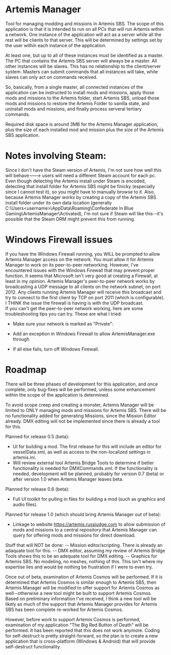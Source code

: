 # Artemis Manager
Tool for managing modding and missions in Artemis SBS.  The scope of this application is that it is intended to run on all PCs that will run Artemis within a network.  One instance of the
application will act as a server while all the rest will be clients to that server.  This will be determined by settings set by the user within each instance of the application.

At least one, but up to all of these instances must be identified as a master.  The PC that contains the Artemis SBS server will always be a master.  All other instances will be slaves.  This has
no relationship to the client/server system.  Masters can submit commands that all instances will take, while slaves can only act on commands received.

So, basically, from a single master, all connected instances of the application can be instructed to install mods and missions, apply those mods and missions to the Artemis folder, start Artemis SBS,
unload those mods and missions to restore the Artemis Folder to vanilla state, and uninstall mods and missions, and finally process serveral tertiary commands.

Required disk space is around 3MB for the Artemis Manager application, plus the size of each installed mod and mission plus the size of the Artemis SBS application.

# Notes involving Steam:
Since I don't have the Steam version of Artemis, I'm not sure how well this will behave---> users will need a different Steam account for each pc.  Even though detecting
the Artemis install under Steam is encoded, detecting that install folder for Artemis SBS might be finicky (especially since I cannot test it), so you might have to manually browse to it.
Also, because Artemis Manager works by creating a copy of the Artemis SBS install folder under its own data location (generally
C:\Users\<username>\AppData\Roaming\Confederate In Blue Gaming\ArtemisManager\Activated), I'm not sure if Steam will like this--it's possible that the Steam DRM might prevent this
from running.

# Windows Firewall issues
If you have the Windows Firewall running, you WILL be prompted to allow Artemis Manager access on the network.  You must allow it for Artemis Manager to work on its peer-to-peer networking.
However, I've encountered issues with the Windows Firewall that may prevent proper function.  It seems that Microsoft isn't very good at creating a Firewall, at least in my opinion.
Artemis Manager's peer-to-peer network works by broadcasting a UDP message to all clients on the network subnet, on port 2012.  Any clients running Artemis Manager will receive this broadcast
and try to connect to the first client by TCP on port 2011 (which is configurable).  I THINK the issue the firewall is having is with the UDP broadcast.  
If you can't get the peer-to-peer network working, here are some troubleshooting tips you can try.  These are what I tried:

- Make sure your network is marked as "Private":

- Add an exception in Windows Firewall to allow ArtemisManager.exe through
- If all else fails, turn off Windows Firewall.

# Roadmap
There will be three phases of development for this application, and once complete, only bug-fixes will be performed, unless some enhancement within the scope of the application is determined.

To avoid scope creep and creating a monster, Artemis Manager will be limited to ONLY managing mods and missions for Artemis SBS. There will be no functionality added for generating Missions,
since the Mission Editor already.  DMX editing will not be implemented since there is already a tool for this.

Planned for release 0.5 (beta):
- UI for building a mod.  The first release for this will include an editor for vesselData.xml, as well as access to the non-localized settings in artemis.ini.
- Will review external tool Artemis Bridge Tools to determine if better functionality is needed for DMXCommands.xml.  If the functionality is needed, development
	will be planned, probably for version 0.7 (beta) or after version 1.0 when Artemis Manager leaves beta.

Planned for release 0.6 (beta):
- Full UI toolkit for pulling in files for building a mod (such as graphics and audio files).

Planned for release 1.0 (which should bring Artemis Manager out of beta):
- Linkage to website https://artemis.russjudge.com to allow submission of mods and missions to a central repository that Artemis Manager can query for offering mods and missions for
	direct download.


Stuff that will NOT be done:
-- Mission editor/scripting.  There is already an adaquate tool for this.
-- DMX editor, assuming my review of Artemis Bridge Tools shows this to be an adequate tool for DMX editing.
-- Graphics for Artemis SBS.  No modeling, no meshes, nothing of this.  This isn't where my expertise lies and would be nothing be frustration if I were to even try.


Once out of beta, examination of Artemis Cosmos will be performed.  If it is determined that Artemis Cosmos is similar enough to Artemis SBS, then Artemis Manager will be
modified to offer support for Artemis Cosmos as well--otherwise a new tool might be built to support Artemis Cosmos.  Based on preliminary information I've received, I think a new tool
will be likely as much of the support that Artemis Manager provides for Artemis SBS has been complete re-worked for Artemis Cosmos.

However, before work to support Artemis Cosmos is performed, examination of my application "The Big Red Button of Death" will be performed.  It has been reported that this
does not work anymore.  Coding for self-destruct is pretty straight-forward, so the plan is to create a new application that is cross-platform (Windows & Android) that will
provide self-destruct functionality.

